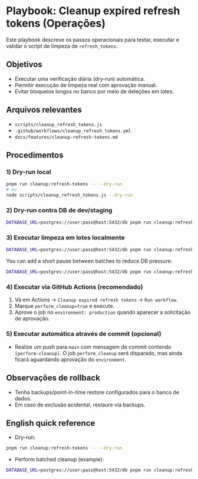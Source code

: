 # Playbook: Cleanup expired refresh tokens (Operações)

Este playbook descreve os passos operacionais para testar, executar e validar o script de limpeza de `refresh_tokens`.

## Objetivos

- Executar uma verificação diária (dry-run) automática.
- Permitir execução de limpeza real com aprovação manual.
- Evitar bloqueios longos no banco por meio de deleções em lotes.

## Arquivos relevantes

- `scripts/cleanup_refresh_tokens.js`
- `.github/workflows/cleanup_refresh_tokens.yml`
- `docs/features/cleanup-refresh-tokens.md`

## Procedimentos

### 1) Dry-run local

```bash
pnpm run cleanup:refresh-tokens -- --dry-run
# ou
node scripts/cleanup_refresh_tokens.js --dry-run
```

### 2) Dry-run contra DB de dev/staging

```bash
DATABASE_URL=postgres://user:pass@host:5432/db pnpm run cleanup:refresh-tokens -- --dry-run
```

### 3) Executar limpeza em lotes localmente

```bash
DATABASE_URL=postgres://user:pass@host:5432/db pnpm run cleanup:refresh-tokens -- --batch-size 500 --limit 5000
```

You can add a short pause between batches to reduce DB pressure:

```bash
DATABASE_URL=postgres://user:pass@host:5432/db pnpm run cleanup:refresh-tokens -- --batch-size 500 --limit 5000 --pause-ms 200
```

### 4) Executar via GitHub Actions (recomendado)

1. Vá em Actions → `Cleanup expired refresh tokens` → `Run workflow`.
2. Marque `perform_cleanup=true` e execute.
3. Aprove o job no `environment: production` quando aparecer a solicitação de aprovação.

### 5) Executar automática através de commit (opcional)

- Realize um push para `main` com mensagem de commit contendo `[perform-cleanup]`. O job `perform_cleanup` será
  disparado, mas ainda ficará aguardando aprovação do `environment`.

## Observações de rollback

- Tenha backups/point-in-time restore configurados para o banco de dados.
- Em caso de exclusão acidental, restaure via backups.

## English quick reference

- Dry-run:

```bash
pnpm run cleanup:refresh-tokens -- --dry-run
```

- Perform batched cleanup (example):

```bash
DATABASE_URL=postgres://user:pass@host:5432/db pnpm run cleanup:refresh-tokens -- --batch-size 500 --limit 5000
```
